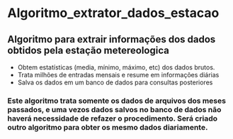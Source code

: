 # Algoritmo_extrator_dados_estacao

## Algoritmo para extrair informações dos dados obtidos pela estação metereologica

- Obtem estatísticas (media, mínimo, máximo, etc) dos dados brutos.
- Trata milhões de entradas mensais e resume em informações diárias
- Salva os dados em um banco de dados para consultas posteriores

### Este algoritmo trata somente os dados de arquivos dos meses passados, e uma vezos dados salvos no banco de dados não haverá necessidade de refazer o procedimento. Será criado outro algoritmo para obter os mesmo dados diariamente.